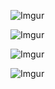 ![Imgur](https://imgur.com/GQsab2a)

![Imgur](https://imgur.com/h6Cb7D8)

![Imgur](https://imgur.com/DJu4I8t)

![Imgur](https://imgur.com/eC8nTsj)
